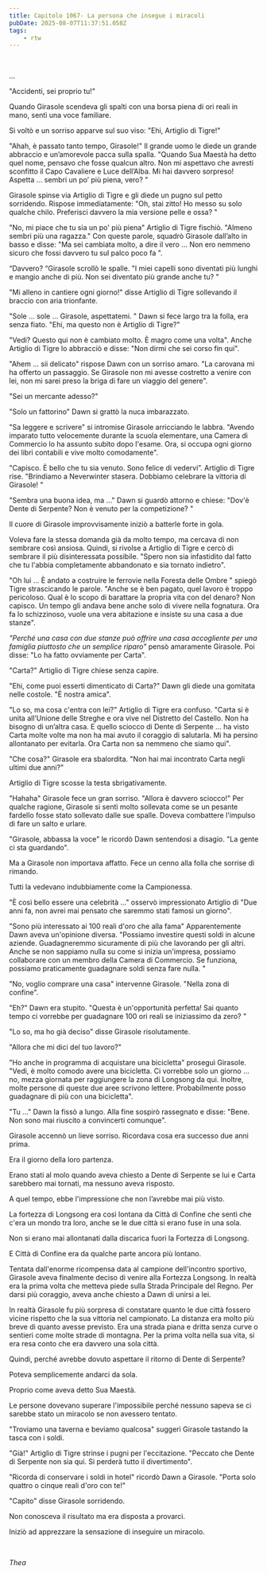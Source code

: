 ```yaml
---
title: Capitolo 1067- La persona che insegue i miracoli
pubDate: 2025-08-07T11:37:51.058Z
tags:
    - rtw
---
```



&nbsp;


…


"Accidenti, sei proprio tu!"


Quando Girasole scendeva gli spalti con una borsa piena di ori reali in mano, sentì una voce familiare.


Si voltò e un sorriso apparve sul suo viso: "Ehi, Artiglio di Tigre!"


"Ahah, è passato tanto tempo, Girasole!" Il grande uomo le diede un grande abbraccio e un’amorevole pacca sulla spalla. "Quando Sua Maestà ha detto quel nome, pensavo che fosse qualcun altro. Non mi aspettavo che avresti sconfitto il Capo Cavaliere e Luce dell’Alba. Mi hai davvero sorpreso! Aspetta ... sembri un po’ più piena, vero? "


Girasole spinse via Artiglio di Tigre e gli diede un pugno sul petto sorridendo. Rispose immediatamente: "Oh, stai zitto! Ho messo su solo qualche chilo. Preferisci davvero la mia versione pelle e ossa? "


"No, mi piace che tu sia un po' più piena" Artiglio di Tigre fischiò. "Almeno sembri più una ragazza." Con queste parole, squadrò Girasole dall’alto in basso e disse: "Ma sei cambiata molto, a dire il vero ... Non ero nemmeno sicuro che fossi davvero tu sul palco poco fa ".


“Davvero? “Girasole scrollò le spalle. "I miei capelli sono diventati più lunghi e mangio anche di più. Non sei diventato più grande anche tu? "


"Mi alleno in cantiere ogni giorno!" disse Artiglio di Tigre sollevando il braccio con aria trionfante.


"Sole ... sole ... Girasole, aspettatemi. " Dawn si fece largo tra la folla, era senza fiato. "Ehi, ma questo non è Artiglio di Tigre?"


"Vedi? Questo qui non è cambiato molto. È magro come una volta".  Anche Artiglio di Tigre lo abbracciò e disse: "Non dirmi che sei corso fin qui".


"Ahem ... sii delicato" rispose Dawn con un sorriso amaro. "La carovana mi ha offerto un passaggio. Se Girasole non mi avesse costretto a venire con lei, non mi sarei preso la briga di fare un viaggio del genere".


"Sei un mercante adesso?"


"Solo un fattorino" Dawn si grattò la nuca imbarazzato.


"Sa leggere e scrivere" si intromise Girasole arricciando le labbra. "Avendo imparato tutto velocemente durante la scuola elementare, una Camera di Commercio lo ha assunto subito dopo l'esame. Ora, si occupa ogni giorno dei libri contabili e vive molto comodamente".


"Capisco. È bello che tu sia venuto. Sono felice di vedervi”. Artiglio di Tigre rise. "Brindiamo a Neverwinter stasera. Dobbiamo celebrare la vittoria di Girasole! "


"Sembra una buona idea, ma ..." Dawn si guardò attorno e chiese: "Dov'è Dente di Serpente? Non è venuto per la competizione? "


Il cuore di Girasole improvvisamente iniziò a batterle forte in gola.


Voleva fare la stessa domanda già da molto tempo, ma cercava di non sembrare così ansiosa. Quindi, si rivolse a Artiglio di Tigre e cercò di sembrare il più disinteressata possibile. "Spero non sia infastidito dal fatto che tu l'abbia completamente abbandonato e sia tornato indietro".


"Oh lui ... È andato a costruire le ferrovie nella Foresta delle Ombre " spiegò Tigre strascicando le parole. "Anche se è ben pagato, quel lavoro è troppo pericoloso. Qual è lo scopo di barattare la propria vita con del denaro? Non capisco. Un tempo gli andava bene anche solo di vivere nella fognatura. Ora fa lo schizzinoso, vuole una vera abitazione e insiste su una casa a due stanze".


<em>"Perché una casa con due stanze può offrire una casa accogliente per una famiglia piuttosto che un semplice riparo"</em> pensò amaramente Girasole. Poi disse: "Lo ha fatto ovviamente per Carta".


"Carta?" Artiglio di Tigre chiese senza capire.


"Ehi, come puoi esserti dimenticato di Carta?" Dawn gli diede una gomitata nelle costole. "È nostra amica".


"Lo so, ma cosa c'entra con lei?" Artiglio di Tigre era confuso. "Carta si è unita all’Unione delle Streghe e ora vive nel Distretto del Castello. Non ha bisogno di un’altra casa. E quello sciocco di Dente di Serpente ... ha visto Carta molte volte ma non ha mai avuto il coraggio di salutarla. Mi ha persino allontanato per evitarla. Ora Carta non sa nemmeno che siamo qui".


"Che cosa?"  Girasole era sbalordita. "Non hai mai incontrato Carta negli ultimi due anni?"


Artiglio di Tigre scosse la testa sbrigativamente.


"Hahaha" Girasole fece un gran sorriso. "Allora è davvero sciocco!" Per qualche ragione, Girasole si sentì molto sollevata come se un pesante fardello fosse stato sollevato dalle sue spalle. Doveva combattere l'impulso di fare un salto e urlare.


"Girasole, abbassa la voce" le ricordò Dawn sentendosi a disagio. "La gente ci sta guardando".


Ma a Girasole non importava affatto. Fece un cenno alla folla che sorrise di rimando.


Tutti la vedevano indubbiamente come la Campionessa.


"È così bello essere una celebrità ..." osservò impressionato Artiglio di "Due anni fa, non avrei mai pensato che saremmo stati famosi un giorno".


"Sono più interessato ai 100 reali d'oro che alla fama" Apparentemente Dawn aveva un'opinione diversa. "Possiamo investire questi soldi in alcune aziende. Guadagneremmo sicuramente di più che lavorando per gli altri. Anche se non sappiamo nulla su come si inizia un'impresa, possiamo collaborare con un membro della Camera di Commercio. Se funziona, possiamo praticamente guadagnare soldi senza fare nulla. "


"No, voglio comprare una casa" intervenne Girasole. "Nella zona di confine".


"Eh?" Dawn era stupito. "Questa è un'opportunità perfetta! Sai quanto tempo ci vorrebbe per guadagnare 100 ori reali se iniziassimo da zero? "


"Lo so, ma ho già deciso" disse Girasole risolutamente.


"Allora che mi dici del tuo lavoro?"


"Ho anche in programma di acquistare una bicicletta" proseguì Girasole. "Vedi, è molto comodo avere una bicicletta. Ci vorrebbe solo un giorno ... no, mezza giornata per raggiungere la zona di Longsong da qui. Inoltre, molte persone di queste due aree scrivono lettere. Probabilmente posso guadagnare di più con una bicicletta".


"Tu ..." Dawn la fissò a lungo. Alla fine sospirò rassegnato e disse: "Bene. Non sono mai riuscito a convincerti comunque".


Girasole accennò un lieve sorriso. Ricordava cosa era successo due anni prima.


Era il giorno della loro partenza.


Erano stati al molo quando aveva chiesto a Dente di Serpente se lui e Carta sarebbero mai tornati, ma nessuno aveva risposto.


A quel tempo, ebbe l'impressione che non l’avrebbe mai più visto.


La fortezza di Longsong era così lontana da Città di Confine che sentì che c'era un mondo tra loro, anche se le due città si erano fuse in una sola.


Non si erano mai allontanati dalla discarica fuori la Fortezza di Longsong.


E Città di Confine era da qualche parte ancora più lontano.


Tentata dall'enorme ricompensa data al campione dell'incontro sportivo, Girasole aveva finalmente deciso di venire alla Fortezza Longsong. In realtà era la prima volta che metteva piede sulla Strada Principale del Regno. Per darsi più coraggio, aveva anche chiesto a Dawn di unirsi a lei.


In realtà Girasole fu più sorpresa di constatare quanto le due città fossero vicine rispetto che la sua vittoria nel campionato. La distanza era molto più breve di quanto avesse previsto. Era una strada piana e dritta senza curve o sentieri come molte strade di montagna. Per la prima volta nella sua vita, si era resa conto che era davvero una sola città.


Quindi, perché avrebbe dovuto aspettare il ritorno di Dente di Serpente?


Poteva semplicemente andarci da sola.


Proprio come aveva detto Sua Maestà.


Le persone dovevano superare l'impossibile perché nessuno sapeva se ci sarebbe stato un miracolo se non avessero tentato.


"Troviamo una taverna e beviamo qualcosa" suggerì Girasole tastando la tasca con i soldi.


"Già!" Artiglio di Tigre strinse i pugni per l'eccitazione. "Peccato che Dente di Serpente non sia qui. Si perderà tutto il divertimento".


"Ricorda di conservare i soldi in hotel" ricordò Dawn a Girasole. "Porta solo quattro o cinque reali d'oro con te!"


"Capito" disse Girasole sorridendo.


Non conosceva il risultato ma era disposta a provarci.


Iniziò ad apprezzare la sensazione di inseguire un miracolo.


&nbsp;


<em>Thea</em>
                                


                                



